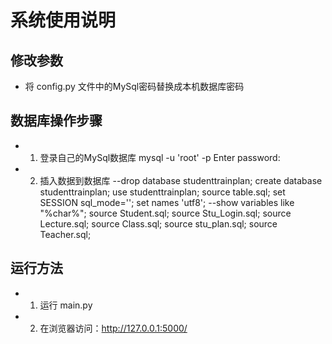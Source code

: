 # 系统使用说明


## 修改参数
* 将 config.py 文件中的MySql密码替换成本机数据库密码

## 数据库操作步骤
* 1. 登录自己的MySql数据库
mysql -u 'root' -p
Enter password:
* 2. 插入数据到数据库
--drop database studenttrainplan;
create database studenttrainplan;
use studenttrainplan;
source table.sql;
set SESSION sql_mode='';
set names 'utf8';
--show variables like "%char%";
source Student.sql;
source Stu_Login.sql;
source Lecture.sql;
source Class.sql;
source stu_plan.sql;
source Teacher.sql;

## 运行方法
* 1. 运行 main.py
* 2. 在浏览器访问：http://127.0.0.1:5000/

